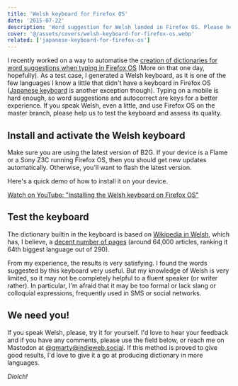 ```yaml
---
title: 'Welsh keyboard for Firefox OS'
date: '2015-07-22'
description: 'Word suggestion for Welsh landed in Firefox OS. Please help us testing it.'
cover: '@/assets/covers/welsh-keyboard-for-firefox-os.webp'
related: ['japanese-keyboard-for-firefox-os']
---
```


I recently worked on a way to automatise the [creation of dictionaries for word suggestions when typing in Firefox OS](https://github.com/gmarty/wordlist-generator) (More on that one day, hopefully). As a test case, I generated a Welsh keyboard, as it is one of the few languages I know a little that didn't have a keyboard in Firefox OS ([Japanese keyboard](/posts/japanese-keyboard-for-firefox-os/) is another exception though). Typing on a mobile is hard enough, so word suggestions and autocorrect are keys for a better experience.
If you speak Welsh, even a little, and use Firefox OS on the master branch, please help us to test the keyboard and assess its quality.

## Install and activate the Welsh keyboard

Make sure you are using the latest version of B2G. If your device is a Flame or a Sony Z3C running Firefox OS, then you should get new updates automatically. Otherwise, you'll want to flash the latest version.

Here's a quick demo of how to install it on your device.

<lite-youtube videotitle="Installing the Welsh keyboard on Firefox OS" videoid="MWlPnWrX7AE" posterquality="maxresdefault" posterloading="lazy" nocookie>
  <a class="lite-youtube-fallback" href="https://youtu.be/MWlPnWrX7AE">Watch on YouTube: "Installing the Welsh keyboard on Firefox OS"</a>
</lite-youtube>

## Test the keyboard

The dictionary builtin in the keyboard is based on [Wikipedia in Welsh](https://cy.wikipedia.org/wiki/Hafan), which has, I believe, a [decent number of pages](https://en.wikipedia.org/wiki/List_of_Wikipedias) (around 64,000 articles, ranking it 64th biggest language out of 290).

From my experience, the results is very satisfying. I found the words suggested by this keyboard very useful. But my knowledge of Welsh is very limited, so it may not be completely helpful to a fluent speaker (or writer rather). In particular, I'm afraid that it may be too formal or lack slang or colloquial expressions, frequently used in SMS or social networks.

## We need you!

If you speak Welsh, please, try it for yourself. I'd love to hear your feedback and if you have any comments, please use the field below, or reach me on Mastodon at [@gmarty@indieweb.social](https://indieweb.social/@gmarty). If this method is proved to give good results, I'd love to give it a go at producing dictionary in more languages.

_Diolch!_
